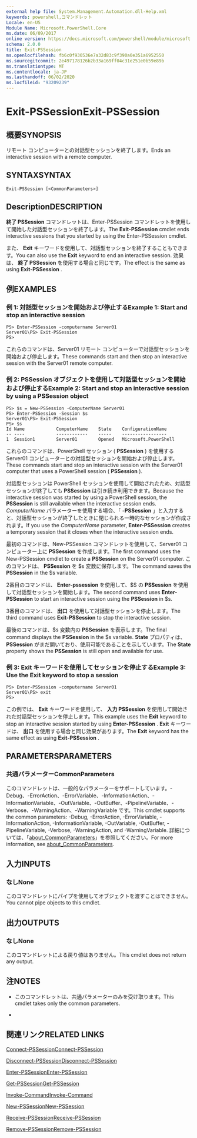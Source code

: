 ```yaml
---
external help file: System.Management.Automation.dll-Help.xml
keywords: powershell,コマンドレット
Locale: en-US
Module Name: Microsoft.PowerShell.Core
ms.date: 06/09/2017
online version: https://docs.microsoft.com/powershell/module/microsoft.powershell.core/exit-pssession?view=powershell-7&WT.mc_id=ps-gethelp
schema: 2.0.0
title: Exit-PSSession
ms.openlocfilehash: fb6c0f930536e7a32d83c9f390a0e351a6952550
ms.sourcegitcommit: 2e497178126b2b33a169ff04c31e251e0b59e89b
ms.translationtype: MT
ms.contentlocale: ja-JP
ms.lasthandoff: 06/02/2020
ms.locfileid: "93209239"
---
```

# <span data-ttu-id="32987-103">Exit-PSSession</span><span class="sxs-lookup"><span data-stu-id="32987-103">Exit-PSSession</span></span>

## <span data-ttu-id="32987-104">概要</span><span class="sxs-lookup"><span data-stu-id="32987-104">SYNOPSIS</span></span>
<span data-ttu-id="32987-105">リモート コンピューターとの対話型セッションを終了します。</span><span class="sxs-lookup"><span data-stu-id="32987-105">Ends an interactive session with a remote computer.</span></span>

## <span data-ttu-id="32987-106">SYNTAX</span><span class="sxs-lookup"><span data-stu-id="32987-106">SYNTAX</span></span>

```
Exit-PSSession [<CommonParameters>]
```

## <span data-ttu-id="32987-107">Description</span><span class="sxs-lookup"><span data-stu-id="32987-107">DESCRIPTION</span></span>

<span data-ttu-id="32987-108">**終了 PSSession** コマンドレットは、Enter-PSSession コマンドレットを使用して開始した対話型セッションを終了します。</span><span class="sxs-lookup"><span data-stu-id="32987-108">The **Exit-PSSession** cmdlet ends interactive sessions that you started by using the Enter-PSSession cmdlet.</span></span>

<span data-ttu-id="32987-109">また、 **Exit** キーワードを使用して、対話型セッションを終了することもできます。</span><span class="sxs-lookup"><span data-stu-id="32987-109">You can also use the **Exit** keyword to end an interactive session.</span></span>
<span data-ttu-id="32987-110">効果は、 **終了 PSSession** を使用する場合と同じです。</span><span class="sxs-lookup"><span data-stu-id="32987-110">The effect is the same as using **Exit-PSSession** .</span></span>

## <span data-ttu-id="32987-111">例</span><span class="sxs-lookup"><span data-stu-id="32987-111">EXAMPLES</span></span>

### <span data-ttu-id="32987-112">例 1: 対話型セッションを開始および停止する</span><span class="sxs-lookup"><span data-stu-id="32987-112">Example 1: Start and stop an interactive session</span></span>

```
PS> Enter-PSSession -computername Server01
Server01\PS> Exit-PSSession
PS>
```

<span data-ttu-id="32987-113">これらのコマンドは、Server01 リモート コンピューターで対話型セッションを開始および停止します。</span><span class="sxs-lookup"><span data-stu-id="32987-113">These commands start and then stop an interactive session with the Server01 remote computer.</span></span>

### <span data-ttu-id="32987-114">例 2: PSSession オブジェクトを使用して対話型セッションを開始および停止する</span><span class="sxs-lookup"><span data-stu-id="32987-114">Example 2: Start and stop an interactive session by using a PSSession object</span></span>

```
PS> $s = New-PSSession -ComputerName Server01
PS> Enter-PSSession -Session $s
Server01\PS> Exit-PSSession
PS> $s
Id Name            ComputerName    State    ConfigurationName
-- ----            ------------    -----    -----------------
1  Session1        Server01        Opened   Microsoft.PowerShell
```

<span data-ttu-id="32987-115">これらのコマンドは、PowerShell セッション ( **PSSession** ) を使用する Server01 コンピューターとの対話型セッションを開始および停止します。</span><span class="sxs-lookup"><span data-stu-id="32987-115">These commands start and stop an interactive session with the Server01 computer that uses a PowerShell session ( **PSSession** ).</span></span>

<span data-ttu-id="32987-116">対話型セッションは PowerShell セッションを使用して開始されたため、対話型セッションが終了しても **PSSession** は引き続き利用できます。</span><span class="sxs-lookup"><span data-stu-id="32987-116">Because the interactive session was started by using a PowerShell session, the **PSSession** is still available when the interactive session ends.</span></span>
<span data-ttu-id="32987-117">*ComputerName* パラメーターを使用する場合、「 **-PSSession** 」と入力すると、対話型セッションが終了したときに閉じられる一時的なセッションが作成されます。</span><span class="sxs-lookup"><span data-stu-id="32987-117">If you use the *ComputerName* parameter, **Enter-PSSession** creates a temporary session that it closes when the interactive session ends.</span></span>

<span data-ttu-id="32987-118">最初のコマンドは、New-PSSession コマンドレットを使用して、Server01 コンピューター上に **PSSession** を作成します。</span><span class="sxs-lookup"><span data-stu-id="32987-118">The first command uses the New-PSSession cmdlet to create a **PSSession** on the Server01 computer.</span></span>
<span data-ttu-id="32987-119">このコマンドは、 **PSSession** を $s 変数に保存します。</span><span class="sxs-lookup"><span data-stu-id="32987-119">The command saves the **PSSession** in the $s variable.</span></span>

<span data-ttu-id="32987-120">2番目のコマンドは、 **Enter-pssession** を使用して、$S の **PSSession** を使用して対話型セッションを開始します。</span><span class="sxs-lookup"><span data-stu-id="32987-120">The second command uses **Enter-PSSession** to start an interactive session using the **PSSession** in $s.</span></span>

<span data-ttu-id="32987-121">3番目のコマンドは、 **出口** を使用して対話型セッションを停止します。</span><span class="sxs-lookup"><span data-stu-id="32987-121">The third command uses **Exit-PSSession** to stop the interactive session.</span></span>

<span data-ttu-id="32987-122">最後のコマンドは、$s 変数内の **PSSession** を表示します。</span><span class="sxs-lookup"><span data-stu-id="32987-122">The final command displays the **PSSession** in the $s variable.</span></span>
<span data-ttu-id="32987-123">**State** プロパティは、 **PSSession** がまだ開いており、使用可能であることを示しています。</span><span class="sxs-lookup"><span data-stu-id="32987-123">The **State** property shows the **PSSession** is still open and available for use.</span></span>

### <span data-ttu-id="32987-124">例 3: Exit キーワードを使用してセッションを停止する</span><span class="sxs-lookup"><span data-stu-id="32987-124">Example 3: Use the Exit keyword to stop a session</span></span>

```
PS> Enter-PSSession -computername Server01
Server01\PS> exit
PS>
```

<span data-ttu-id="32987-125">この例では、 **Exit** キーワードを使用して、 **入力 PSSession** を使用して開始された対話型セッションを停止します。</span><span class="sxs-lookup"><span data-stu-id="32987-125">This example uses the **Exit** keyword to stop an interactive session started by using **Enter-PSSession** .</span></span>
<span data-ttu-id="32987-126">**Exit** キーワードは、 **出口** を使用する場合と同じ効果があります。</span><span class="sxs-lookup"><span data-stu-id="32987-126">The **Exit** keyword has the same effect as using **Exit-PSSession** .</span></span>

## <span data-ttu-id="32987-127">PARAMETERS</span><span class="sxs-lookup"><span data-stu-id="32987-127">PARAMETERS</span></span>

### <span data-ttu-id="32987-128">共通パラメーター</span><span class="sxs-lookup"><span data-stu-id="32987-128">CommonParameters</span></span>

<span data-ttu-id="32987-129">このコマンドレットは、一般的なパラメーターをサポートしています。-Debug、-ErrorAction、-ErrorVariable、-InformationAction、-InformationVariable、-OutVariable、-OutBuffer、-PipelineVariable、-Verbose、-WarningAction、-WarningVariable です。</span><span class="sxs-lookup"><span data-stu-id="32987-129">This cmdlet supports the common parameters: -Debug, -ErrorAction, -ErrorVariable, -InformationAction, -InformationVariable, -OutVariable, -OutBuffer, -PipelineVariable, -Verbose, -WarningAction, and -WarningVariable.</span></span> <span data-ttu-id="32987-130">詳細については、「[about_CommonParameters](https://go.microsoft.com/fwlink/?LinkID=113216)」を参照してください。</span><span class="sxs-lookup"><span data-stu-id="32987-130">For more information, see [about_CommonParameters](https://go.microsoft.com/fwlink/?LinkID=113216).</span></span>

## <span data-ttu-id="32987-131">入力</span><span class="sxs-lookup"><span data-stu-id="32987-131">INPUTS</span></span>

### <span data-ttu-id="32987-132">なし</span><span class="sxs-lookup"><span data-stu-id="32987-132">None</span></span>

<span data-ttu-id="32987-133">このコマンドレットにパイプを使用してオブジェクトを渡すことはできません。</span><span class="sxs-lookup"><span data-stu-id="32987-133">You cannot pipe objects to this cmdlet.</span></span>

## <span data-ttu-id="32987-134">出力</span><span class="sxs-lookup"><span data-stu-id="32987-134">OUTPUTS</span></span>

### <span data-ttu-id="32987-135">なし</span><span class="sxs-lookup"><span data-stu-id="32987-135">None</span></span>

<span data-ttu-id="32987-136">このコマンドレットによる戻り値はありません。</span><span class="sxs-lookup"><span data-stu-id="32987-136">This cmdlet does not return any output.</span></span>

## <span data-ttu-id="32987-137">注</span><span class="sxs-lookup"><span data-stu-id="32987-137">NOTES</span></span>

* <span data-ttu-id="32987-138">このコマンドレットは、共通パラメーターのみを受け取ります。</span><span class="sxs-lookup"><span data-stu-id="32987-138">This cmdlet takes only the common parameters.</span></span>

*

## <span data-ttu-id="32987-139">関連リンク</span><span class="sxs-lookup"><span data-stu-id="32987-139">RELATED LINKS</span></span>

[<span data-ttu-id="32987-140">Connect-PSSession</span><span class="sxs-lookup"><span data-stu-id="32987-140">Connect-PSSession</span></span>](Connect-PSSession.md)

[<span data-ttu-id="32987-141">Disconnect-PSSession</span><span class="sxs-lookup"><span data-stu-id="32987-141">Disconnect-PSSession</span></span>](Disconnect-PSSession.md)

[<span data-ttu-id="32987-142">Enter-PSSession</span><span class="sxs-lookup"><span data-stu-id="32987-142">Enter-PSSession</span></span>](Enter-PSSession.md)

[<span data-ttu-id="32987-143">Get-PSSession</span><span class="sxs-lookup"><span data-stu-id="32987-143">Get-PSSession</span></span>](Get-PSSession.md)

[<span data-ttu-id="32987-144">Invoke-Command</span><span class="sxs-lookup"><span data-stu-id="32987-144">Invoke-Command</span></span>](Invoke-Command.md)

[<span data-ttu-id="32987-145">New-PSSession</span><span class="sxs-lookup"><span data-stu-id="32987-145">New-PSSession</span></span>](New-PSSession.md)

[<span data-ttu-id="32987-146">Receive-PSSession</span><span class="sxs-lookup"><span data-stu-id="32987-146">Receive-PSSession</span></span>](Receive-PSSession.md)

[<span data-ttu-id="32987-147">Remove-PSSession</span><span class="sxs-lookup"><span data-stu-id="32987-147">Remove-PSSession</span></span>](Remove-PSSession.md)
